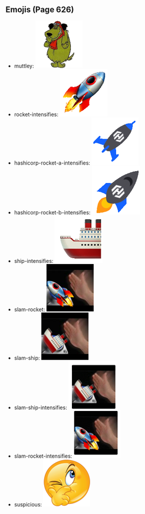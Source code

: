 
## Emojis (Page 626)

* muttley: ![muttley](output/muttley.gif)
* rocket-intensifies: ![rocket-intensifies](output/rocket-intensifies.gif)
* hashicorp-rocket-a-intensifies: ![hashicorp-rocket-a-intensifies](output/hashicorp-rocket-a-intensifies.gif)
* hashicorp-rocket-b-intensifies: ![hashicorp-rocket-b-intensifies](output/hashicorp-rocket-b-intensifies.gif)
* ship-intensifies: ![ship-intensifies](output/ship-intensifies.gif)
* slam-rocket: ![slam-rocket](output/slam-rocket.png)
* slam-ship: ![slam-ship](output/slam-ship.png)
* slam-ship-intensifies: ![slam-ship-intensifies](output/slam-ship-intensifies.gif)
* slam-rocket-intensifies: ![slam-rocket-intensifies](output/slam-rocket-intensifies.gif)
* suspicious: ![suspicious](output/suspicious.png)
